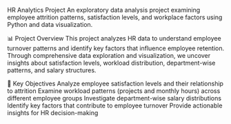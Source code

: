 HR Analytics Project
An exploratory data analysis project examining employee attrition patterns, satisfaction levels, and workplace factors using Python and data visualization.

📊 Project Overview
This project analyzes HR data to understand employee turnover patterns and identify key factors that influence employee retention. Through comprehensive data exploration and visualization, we uncover insights about satisfaction levels, workload distribution, department-wise patterns, and salary structures.

🎯 Key Objectives
Analyze employee satisfaction levels and their relationship to attrition
Examine workload patterns (projects and monthly hours) across different employee groups
Investigate department-wise salary distributions
Identify key factors that contribute to employee turnover
Provide actionable insights for HR decision-making
